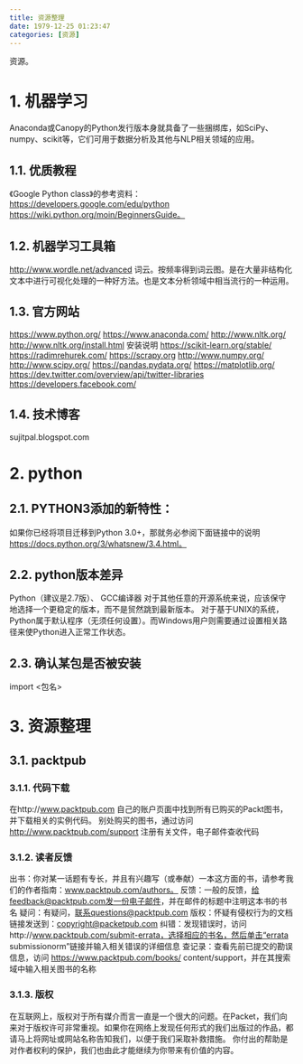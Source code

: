 ```yaml
---
title: 资源整理
date: 1979-12-25 01:23:47
categories: [资源]
---
```

资源。
<!-- more -->
# 1. 机器学习
Anaconda或Canopy的Python发行版本身就具备了一些捆绑库，如SciPy、numpy、scikit等，它们可用于数据分析及其他与NLP相关领域的应用。
## 1.1. 优质教程
《Google Python class》的参考资料：https://developers.google.com/edu/python
https://wiki.python.org/moin/BeginnersGuide。
## 1.2. 机器学习工具箱
http://www.wordle.net/advanced  词云。按频率得到词云图。是在大量非结构化文本中进行可视化处理的一种好方法。也是文本分析领域中相当流行的一种运用。
## 1.3. 官方网站
https://www.python.org/
https://www.anaconda.com/
http://www.nltk.org/
http://www.nltk.org/install.html  安装说明
https://scikit-learn.org/stable/
https://radimrehurek.com/
https://scrapy.org
http://www.numpy.org/
http://www.scipy.org/
https://pandas.pydata.org/
https://matplotlib.org/
https://dev.twitter.com/overview/api/twitter-libraries
https://developers.facebook.com/
## 1.4. 技术博客 
sujitpal.blogspot.com

# 2. python
## 2.1. PYTHON3添加的新特性：
如果你已经将项目迁移到Python 3.0+，那就务必参阅下面链接中的说明
    https://docs.python.org/3/whatsnew/3.4.html。
## 2.2. python版本差异
Python（建议是2.7版）、
GCC编译器
对于其他任意的开源系统来说，应该保守地选择一个更稳定的版本，而不是贸然跳到最新版本。
对于基于UNIX的系统，Python属于默认程序（无须任何设置）。而Windows用户则需要通过设置相关路径来使Python进入正常工作状态。
## 2.3. 确认某包是否被安装
import <包名>
# 3. 资源整理

## 3.1. packtpub

### 3.1.1. 代码下载
在http://www.packtpub.com 自己的账户页面中找到所有已购买的Packt图书，并下载相关的实例代码。
别处购买的图书，通过访问 http://www.packtpub.com/support 注册有关文件，电子邮件查收代码
### 3.1.2. 读者反馈
出书：你对某一话题有专长，并且有兴趣写（或奉献）一本这方面的书，请参考我们的作者指南：www.packtpub.com/authors。
反馈：一般的反馈，给feedback@packtpub.com发一份电子邮件，并在邮件的标题中注明这本书的书名
疑问：有疑问，联系questions@packtpub.com
版权：怀疑有侵权行为的文档链接发送到：copyright@packetpub.com
纠错：发现错误时，访问http://www.packtpub.com/submit-errata，选择相应的书名，然后单击“errata submissionorm”链接并输入相关错误的详细信息
查记录：查看先前已提交的勘误信息，访问 https://www.packtpub.com/books/ content/support，并在其搜索域中输入相关图书的名称
### 3.1.3. 版权
在互联网上，版权对于所有媒介而言一直是一个很大的问题。在Packet，我们向来对于版权许可非常重视。如果你在网络上发现任何形式的我们出版过的作品，都请马上将网址或网站名称告知我们，以便于我们采取补救措施。
你付出的帮助是对作者权利的保护，我们也由此才能继续为你带来有价值的内容。